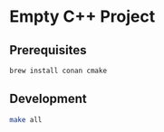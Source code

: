 # Empty C++ Project

## Prerequisites

```sh
brew install conan cmake
```

## Development

```sh
make all
```
